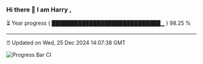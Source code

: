 ### Hi there 👋 I am Harry , 

⏳ Year progress { █████████████████████████████▁ } 98.25 %

---

⏰ Updated on Wed, 25 Dec 2024 14:07:38 GMT

![Progress Bar CI](https://github.com/duykhang68/duykhang68/workflows/Progress%20Bar%20CI/badge.svg)
